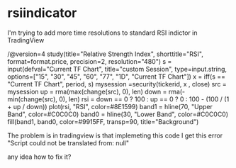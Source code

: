 # rsiindicator
I'm trying to add more time resolutions to standard RSI indictor in TradingView


/@version=4
study(title="Relative Strength Index", shorttitle="RSI", format=format.price, precision=2, resolution="480")
s = input(defval="Current TF Chart", title="custom Session", type=input.string, options=["15", "30", "45", "60", "77", "1D", "Current TF Chart"])
x = iff(s == "Current TF Chart", period, s)
mysession =security(tickerid, x , close)
src =  mysession
up = rma(max(change(src), 0), len)
down = rma(-min(change(src), 0), len)
rsi = down == 0 ? 100 : up == 0 ? 0 : 100 - (100 / (1 + up / down))
plot(rsi, "RSI", color=#8E1599)
band1 = hline(70, "Upper Band", color=#C0C0C0)
band0 = hline(30, "Lower Band", color=#C0C0C0)
fill(band1, band0, color=#9915FF, transp=90, title="Background")


The problem is in tradingview is that implemeting this code I get this error "Script could not be translated from: null" 

any idea how to fix it? 
